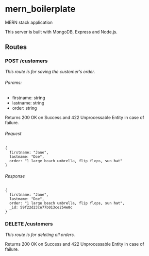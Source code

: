 # mern_boilerplate
MERN stack application

This server is built with MongoDB, Express and Node.js.

## Routes

### POST /customers

*This route is for saving the customer's order.*

###### Params: 
- firstname: string
- lastname: string
- order: string

Returns 200 OK on Success and 422 Unprocessable Entity in case of failure.

###### Request
```
{
  firstname: "Jane", 
  lastname: "Doe", 
  order: "1 large beach umbrella, flip flops, sun hat"
}
```
###### Response
```
{
  firstname: "Jane", 
  lastname: "Doe", 
  order: "1 large beach umbrella, flip flops, sun hat",
  _id: 59f22d23ce77b013ce254e0c
}
```
### DELETE /customers

*This route is for deleting all orders.*

Returns 200 OK on Success and 422 Unprocessable Entity in case of failure.
